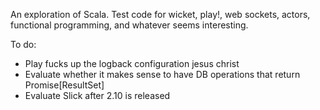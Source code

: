 An exploration of Scala. Test code for wicket, play!, web sockets, actors, functional programming, and whatever seems interesting.

To do:
- Play fucks up the logback configuration jesus christ
- Evaluate whether it makes sense to have DB operations that return Promise[ResultSet]
- Evaluate Slick after 2.10 is released
